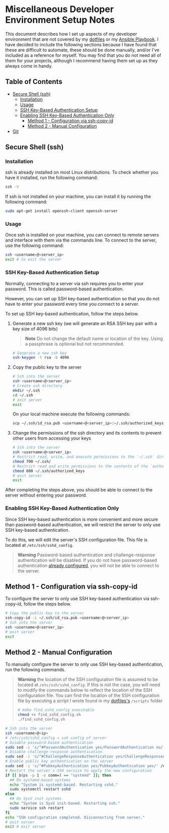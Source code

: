 # Miscellaneous Developer Environment Setup Notes

This document describes how I set up aspects of my developer environment that are not covered by my [dotfiles](https://github.com/Kaweees/dotfiles) or my [Ansible Playbook](https://github.com/Kaweees/ansible). I have decided to include the following sections because I have found that these are difficult to automate, these should be done manually, and/or I've included as a reference for myself. You may find that you do not need all of them for your projects, although I recommend having them set up as they always come in handy.

## Table of Contents

- [Secure Shell (ssh)](#secure-shell-ssh)
  - [Installation](#installation)
  - [Usage](#usage)
  - [SSH Key-Based Authentication Setup](#ssh-key-based-authentication-setup)
  - [Enabling SSH Key-Based Authentication Only](#enabling-ssh-key-based-authentication-only)
    - [Method 1 - Configuration via ssh-copy-id](#method-1---configuration-via-ssh-copy-id)
    - [Method 2 - Manual Configuration](#method-2---manual-configuration)
- [Git](#git)



## Secure Shell (ssh)

### Installation

ssh is already installed on most Linux distributions. To check whether you have it installed, run the following command:
```sh
ssh -V
```

If ssh is not installed on your machine, you can install it by running the following command:
```sh
sudo apt-get install openssh-client openssh-server
```

### Usage

Once ssh is installed on your machine, you can connect to remote servers and interface with them via the commands line. To connect to the server, use the following command:
```sh
ssh <username>@<server_ip>
exit # to exit the server
```

### SSH Key-Based Authentication Setup

Normally, connecting to a server via ssh requires you to enter your password. This is called password-based authentication. 

However, you can set up SSH key-based authentication so that you do not have to enter your password every time you connect to a server. 

To set up SSH key-based authentication, follow the steps below.

1. Generate a new ssh key (we will generate an RSA SSH key pair with a key size of 4096 bits)
    > **Note** Do not change the default name or location of the key. Using a passphrase is optional but not recommended.
    ```sh
    # Generate a new ssh key
    ssh-keygen -t rsa -b 4096
    ```
2. Copy the public key to the server
    ```sh
    # Ssh into the server
    ssh <username>@<server_ip>
    # Create ssh directory
    mkdir ~/.ssh
    cd ~/.ssh
    # exit server
    exit
    ```
    On your local machine execute the following commands:
    ```sh
    scp ~/.ssh/id_rsa.pub <username>@<server_ip>:~/.ssh/authorized_keys
    ```
3. Change the permissions of the ssh directory and its contents to prevent other users from accessing your keys
    ```sh
    # Ssh into the server
    ssh <username>@<server_ip>
    # Restrict read, write, and execute permissions to the `~/.ssh` directory to only the owner (`username`)
    chmod 700 ~/.ssh/
    # Restrict read and write permissions to the contents of the `authorized_keys` directory to only the owner (`username`)
    chmod 600 ~/.ssh/authorized_keys
    # exit server
    exit
    ```
After completing the steps above, you should be able to connect to the server without entering your password.

### Enabling SSH Key-Based Authentication Only

Since SSH key-based authentication is more convenient and more secure than password-based authentication, we will restrict the server to only use SSH key-based authentication.

To do this, we will edit the server's SSH configuration file. This file is located at `/etc/ssh/sshd_config`.

> **Warning** Password-based authentication and challenge-response authentication will be disabled. If you do not have password-based authentication [already configured](#setting-up-ssh-key-based-authentication), you will not be able to connect to the server.

## Method 1 - Configuration via ssh-copy-id

To configure the server to only use SSH key-based authentication via ssh-copy-id, follow the steps below.

```bash
# Copy the public key to the server
ssh-copy-id -i ~/.ssh/id_rsa.pub <username>@<server_ip>
# Ssh into the server
ssh <username>@<server_ip>
# exit server
exit
```

## Method 2 - Manual Configuration

To manually configure the server to only use SSH key-based authentication, run the following commands. 

> **Warning** the location of the SSH configuration file is assumed to be located at `/etc/ssh/sshd_config`. If this is not the case, you will need to modify the commands below to reflect the location of the SSH configuration file. You can find the location of the SSH configuration file by executing a script I wrote found in my [dotfiles's](https://github.com/Kaweees/dotfiles) `/scripts` folder 
> ```sh
> # make find_sshd_config executable
> chmod +x find_sshd_config.sh
> ./find_sshd_config.sh

```bash
# Ssh into the server
ssh <username>@<ip>
# /etc/ssh/sshd_config = ssh config of server 
# Disable password-based authentication
sudo sed -i 's/^#PasswordAuthentication yes/PasswordAuthentication no/' /etc/ssh/sshd_config
# Disable challenge-response authentication
sudo sed -i 's/^#ChallengeResponseAuthentication yes/ChallengeResponseAuthentication no/' /etc/ssh/sshd_config
# Enable public key authentication on the server 
sudo sed -i 's/^#PubkeyAuthentication yes/PubkeyAuthentication yes/' /etc/ssh/sshd_config
# Restart the server's SSH service to apply the new configuration
if [[ $(ps -p 1 -o comm=) == "systemd" ]]; then
  ## On systemd-based systems
  echo "System is systemd-based. Restarting sshd."
  sudo systemctl restart sshd
else
  ## On SysV init systems
  echo "System is SysV init-based. Restarting ssh."
  sudo service ssh restart
fi
echo "SSH configuration completed. Disconnecting from server."
# exit server
exit # exit server
```